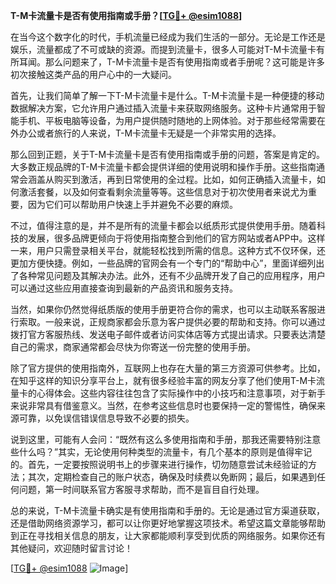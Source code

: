 **T-M卡流量卡是否有使用指南或手册？[[TG💪+ @esim1088](https://t.me/s/esim1088)]**

在当今这个数字化的时代，手机流量已经成为我们生活的一部分。无论是工作还是娱乐，流量都成了不可或缺的资源。而提到流量卡，很多人可能对T-M卡流量卡有所耳闻。那么问题来了，T-M卡流量卡是否有使用指南或者手册呢？这可能是许多初次接触这类产品的用户心中的一大疑问。

首先，让我们简单了解一下T-M卡流量卡是什么。T-M卡流量卡是一种便捷的移动数据解决方案，它允许用户通过插入流量卡来获取网络服务。这种卡片通常用于智能手机、平板电脑等设备，为用户提供随时随地的上网体验。对于那些经常需要在外办公或者旅行的人来说，T-M卡流量卡无疑是一个非常实用的选择。

那么回到正题，关于T-M卡流量卡是否有使用指南或手册的问题，答案是肯定的。大多数正规品牌的T-M卡流量卡都会提供详细的使用说明和操作手册。这些指南通常会涵盖从购买到激活，再到日常使用的全过程。比如，如何正确插入流量卡，如何激活套餐，以及如何查看剩余流量等等。这些信息对于初次使用者来说尤为重要，因为它们可以帮助用户快速上手并避免不必要的麻烦。

不过，值得注意的是，并不是所有的流量卡都会以纸质形式提供使用手册。随着科技的发展，很多品牌更倾向于将使用指南整合到他们的官方网站或者APP中。这样一来，用户只需登录相关平台，就能轻松找到所需的信息。这种方式不仅环保，还更加方便快捷。例如，一些品牌的官网会有一个专门的“帮助中心”，里面详细列出了各种常见问题及其解决办法。此外，还有不少品牌开发了自己的应用程序，用户可以通过这些应用直接查询到最新的产品资讯和服务支持。

当然，如果你仍然觉得纸质版的使用手册更符合你的需求，也可以主动联系客服进行索取。一般来说，正规商家都会乐意为客户提供必要的帮助和支持。你可以通过拨打官方客服热线、发送电子邮件或者访问实体店等方式提出请求。只要表达清楚自己的需求，商家通常都会尽快为你寄送一份完整的使用手册。

除了官方提供的使用指南外，互联网上也存在大量的第三方资源可供参考。比如，在知乎这样的知识分享平台上，就有很多经验丰富的网友分享了他们使用T-M卡流量卡的心得体会。这些内容往往包含了实际操作中的小技巧和注意事项，对于新手来说非常具有借鉴意义。当然，在参考这些信息时也要保持一定的警惕性，确保来源可靠，以免误信错误信息导致不必要的损失。

说到这里，可能有人会问：“既然有这么多使用指南和手册，那我还需要特别注意些什么吗？”其实，无论使用何种类型的流量卡，有几个基本的原则是值得牢记的。首先，一定要按照说明书上的步骤来进行操作，切勿随意尝试未经验证的方法；其次，定期检查自己的账户状态，确保及时续费以免断网；最后，如果遇到任何问题，第一时间联系官方客服寻求帮助，而不是盲目自行处理。

总的来说，T-M卡流量卡确实是有使用指南和手册的。无论是通过官方渠道获取，还是借助网络资源学习，都可以让你更好地掌握这项技术。希望这篇文章能够帮助到正在寻找相关信息的朋友，让大家都能顺利享受到优质的网络服务。如果你还有其他疑问，欢迎随时留言讨论！

[[TG💪+ @esim1088](https://t.me/s/esim1088) ![Image](https://i.postimg.cc/4NQfJmqS/Snipaste-2025-05-13-00-14-12.png)]
